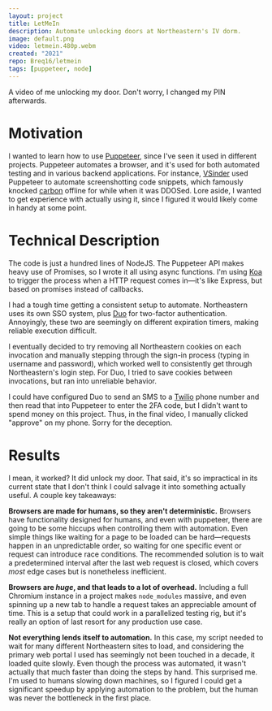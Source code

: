 ```yaml
---
layout: project
title: LetMeIn
description: Automate unlocking doors at Northeastern's IV dorm.
image: default.png
video: letmein.480p.webm
created: "2021"
repo: Breq16/letmein
tags: [puppeteer, node]
---
```


<YouTube id="zk6Bb-aY_Yo" />

<Caption>
A video of me unlocking my door. Don't worry, I changed my PIN afterwards.
</Caption>

# Motivation

I wanted to learn how to use [Puppeteer](https://pptr.dev/), since I've seen it used in different projects. Puppeteer automates a browser, and it's used for both automated testing and in various backend applications. For instance, [VSinder](https://www.youtube.com/watch?v=bfd8RyAJh6c) used Puppeteer to automate screenshotting code snippets, which famously knocked [carbon](https://carbon.now.sh/) offline for while when it was DDOSed. Lore aside, I wanted to get experience with actually using it, since I figured it would likely come in handy at some point.

# Technical Description

The code is just a hundred lines of NodeJS. The Puppeteer API makes heavy use of Promises, so I wrote it all using async functions. I'm using [Koa](https://koajs.com/) to trigger the process when a HTTP request comes in—it's like Express, but based on promises instead of callbacks.

I had a tough time getting a consistent setup to automate. Northeastern uses its own SSO system, plus [Duo](https://duo.com/) for two-factor authentication. Annoyingly, these two are seemingly on different expiration timers, making reliable execution difficult.

I eventually decided to try removing all Northeastern cookies on each invocation and manually stepping through the sign-in process (typing in username and password), which worked well to consistently get through Northeastern's login step. For Duo, I tried to save cookies between invocations, but ran into unreliable behavior.

I could have configured Duo to send an SMS to a [Twilio](https://www.twilio.com/) phone number and then read that into Puppeteer to enter the 2FA code, but I didn't want to spend money on this project. Thus, in the final video, I manually clicked "approve" on my phone. Sorry for the deception.

# Results

I mean, it worked? It did unlock my door. That said, it's so impractical in its current state that I don't think I could salvage it into something actually useful. A couple key takeaways:

**Browsers are made for humans, so they aren't deterministic.** Browsers have functionality designed for humans, and even with puppeteer, there are going to be some hiccups when controlling them with automation. Even simple things like waiting for a page to be loaded can be hard—requests happen in an unpredictable order, so waiting for one specific event or request can introduce race conditions. The recommended solution is to wait a predetermined interval after the last web request is closed, which covers _most_ edge cases but is nonetheless inefficient.

**Browsers are _huge_, and that leads to a lot of overhead.** Including a full Chromium instance in a project makes `node_modules` massive, and even spinning up a new tab to handle a request takes an appreciable amount of time. This is a setup that could work in a parallelized testing rig, but it's really an option of last resort for any production use case.

**Not everything lends itself to automation.** In this case, my script needed to wait for many different Northeastern sites to load, and considering the primary web portal I used has seemingly not been touched in a decade, it loaded quite slowly. Even though the process was automated, it wasn't actually that much faster than doing the steps by hand. This surprised me. I'm used to humans slowing down machines, so I figured I could get a significant speedup by applying automation to the problem, but the human was never the bottleneck in the first place.
